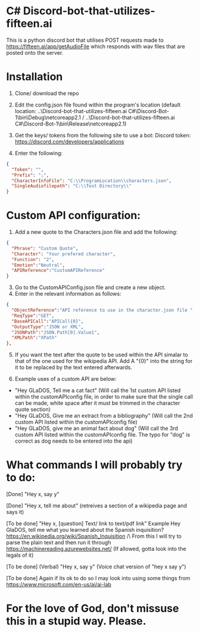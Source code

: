# C# Discord-bot-that-utilizes-fifteen.ai
This is a python discord bot that utilises POST requests made to https://fifteen.ai/app/getAudioFile which responds with wav files that are posted onto the server.

# Installation 
1. Clone/ download the repo
2. Edit the config.json file found within the program's location (default location: ..\Discord-bot-that-utilizes-fifteen.ai C#\Discord-Bot-1\bin\Debug\netcoreapp2.1 / ..\Discord-bot-that-utilizes-fifteen.ai C#\Discord-Bot-1\bin\Release\netcoreapp2.1)

3. Get the keys/ tokens from the following site to use a bot:
Discord token: https://discord.com/developers/applications

4. Enter the following: 
```json
{
  "Token": "",
  "Prefix": ";",
  "CharacterInfoFile": "C:\\ProgramLocation\\characters.json",
  "SingleAudiofilepath": "C:\\Test Directory\\"
}
```

# Custom API configuration:
1. Add a new quote to the Characters.json file and add the following:
```json
{
  "Phrase": "Custom Quote",
  "Character": "Your prefered character",
  "Function": "2",
  "Emotion":"Neutral",
  "APIReference":"CustomAPIReference"
}
```

3. Go to the CustomAPIConfig.json file and create a new object. 
4. Enter in the relevant information as follows:

```json
{
  "ObjectReference":"API reference to use in the character.json file ",
  "ReqType":"GET",
  "BaseAPICall":"APICall{0}",
  "OutputType":"JSON or XML",
  "JSONPath":"JSON.Path[0].Value1",
  "XMLPath":"XPath"
},
```

5. If you want the text after the quote to be used within the API simalar to that of the one used for the wikipedia API. Add A "{0}" into the string for it to be replaced by the text entered afterwards.

6. Example uses of a custom API are below:

* "Hey GLaDOS, Tell me a cat fact" (Will call the 1st custom API listed within the customAPIconfig file, in order to make sure that the single call can be made, white space after it must be trimmed in the character quote section)
* "Hey GLaDOS, Give me an extract from a bibliography" (Will call the 2nd custom API listed within the customAPIconfig file)
* "Hey GLaDOS, give me an animal fact about dog" (Will call the 3rd custom API listed within the customAPIconfig file. The typo for "dog" is correct as dog needs to be entered into the api)


# What commands I will probably try to do:

[Done] "Hey x, say y"

[Done] "Hey x, tell me about" (retreives a section of a wikipedia page and says it)

[To be done] "Hey x, [question] Text/ link to text/pdf link" 
Example Hey GlaDOS, tell me what you learned about the Spanish inquisition? https://en.wikipedia.org/wiki/Spanish_Inquisition
/\ From this I will try to parse the plain text and then run it through https://machinereading.azurewebsites.net/ (If allowed, gotta look into the legals of it)


[To be done] (Verbal) "Hey x, say y" (Voice chat version of "hey x say y")

[To be done] Again if its ok to do so I may look into using some things from https://www.microsoft.com/en-us/ai/ai-lab


# For the love of God, don't missuse this in a stupid way. Please.


